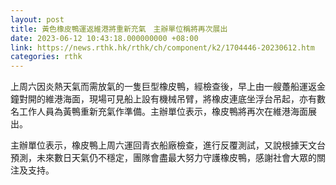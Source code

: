 ```yaml
---
layout: post
title: 黃色橡皮鴨運返維港將重新充氣　主辦單位稱將再次展出
date: 2023-06-12 10:43:18.000000000 +08:00
link: https://news.rthk.hk/rthk/ch/component/k2/1704446-20230612.htm
categories: rthk
---
```


上周六因炎熱天氣而需放氣的一隻巨型橡皮鴨，經檢查後，早上由一艘躉船運返金鐘對開的維港海面，現場可見船上設有機械吊臂，將橡皮連底坐浮台吊起，亦有數名工作人員為黃鴨重新充氣作準備。主辦單位表示，橡皮鴨將再次在維港海面展出。

主辦單位表示，橡皮鴨上周六運回青衣船廠檢查，進行反覆測試，又說根據天文台預測，未來數日天氣仍不穩定，團隊會盡最大努力守護橡皮鴨，感謝社會大眾的關注及支持。
